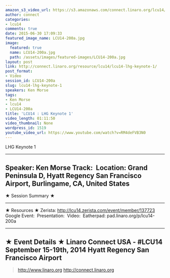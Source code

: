 ```yaml
---
amazon_s3_video_url: https://s3.amazonaws.com/connect.linaro.org/lcu14/videos/09-16-Tuesday/LCU14+-+LHG+Keynote+1.mp4
author: connect
categories:
- lcu14
comments: true
date: 2015-06-30 17:09:33
featured_image_name: LCU14-200a.jpg
image:
  featured: true
  name: LCU14-200a.jpg
  path: /assets/images/featured-images/LCU14-200a.jpg
layout: post
link: http://connect.linaro.org/resource/lcu14/lcu14-lhg-keynote-1/
post_format:
- Video
session_id: LCU14-200a
slug: lcu14-lhg-keynote-1
speakers: Ken Morse
tags:
- Ken Morse
- lcu14
- LCU14-200a
title: 'LCU14 : LHG Keynote 1'
video_length: 01:11:50
video_thumbnail: None
wordpress_id: 1519
youtube_video_url: https://www.youtube.com/watch?v=RM4deFVB3N0
---
```


LHG Keynote 1

---------------------------------------------------

Speaker: Ken Morse
Track: 
Location: Grand Peninsula D, Hyatt Regency San Francisco Airport, Burlingame, CA, United States
---------------------------------------------------

★ Session Summary ★

---------------------------------------------------

★ Resources ★
Zerista: http://lcu14.zerista.com/event/member/137723
Google Event: 
Presentation: 
Video: 
Eatherpad: pad.linaro.org/p/lcu14-200a

---------------------------------------------------

★ Event Details ★
Linaro Connect USA -  #LCU14 
September 15-19th, 2014
Hyatt Regency San Francisco Airport
---------------------------------------------------

> http://www.linaro.org
> http://connect.linaro.org